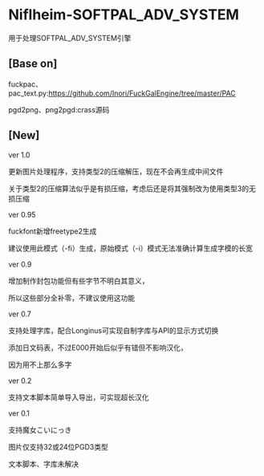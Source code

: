 # Niflheim-SOFTPAL_ADV_SYSTEM
用于处理SOFTPAL_ADV_SYSTEM引擎
## [Base on]
fuckpac、pac_text.py:https://github.com/Inori/FuckGalEngine/tree/master/PAC

pgd2png、png2pgd:crass源码
## [New]
ver 1.0

更新图片处理程序，支持类型2的压缩解压，现在不会再生成中间文件

关于类型2的压缩算法似乎是有损压缩，考虑后还是将其强制改为使用类型3的无损压缩

ver 0.95

fuckfont新增freetype2生成

建议使用此模式（-fi）生成，原始模式（-i）模式无法准确计算生成字模的长宽

ver 0.9

增加制作封包功能但有些字节不明白其意义，

所以这些部分全补零，不建议使用这功能

ver 0.7

支持处理字库，配合Longinus可实现自制字库与API的显示方式切换

添加日文码表，不过E000开始后似乎有错但不影响汉化，

因为用不上那么多字

ver 0.2

支持文本脚本简单导入导出，可实现超长汉化

ver 0.1

支持魔女こいにっき

图片仅支持32或24位PGD3类型

文本脚本、字库未解决